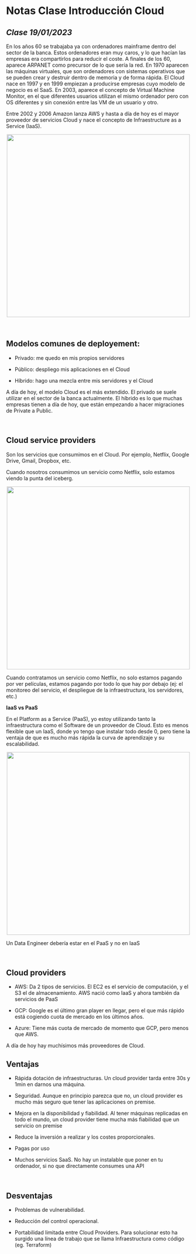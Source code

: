 # Notas Clase Introducción Cloud

## _Clase 19/01/2023_


En los años 60 se trabajaba ya con ordenadores mainframe dentro del sector de la banca. Estos ordenadores eran muy caros, y lo que hacían las empresas era compartirlos para reducir el coste. A finales de los 60, aparece ARPANET como precursor de lo que sería la red. En 1970 aparecen las máquinas virtuales, que son ordenadores con sistemas operativos que se pueden crear y destruir dentro de memoria y de forma rápida. El Cloud nace en 1997 y en 1999 empiezan a producirse empresas cuyo modelo de negocio es el SaaS. En 2003, aparece el concepto de Virtual Machine Monitor, en el que diferentes usuarios utilizan el mismo ordenador pero con OS diferentes y sin conexión entre las VM de un usuario y otro.

Entre 2002 y 2006 Amazon lanza AWS y hasta a día de hoy es el mayor proveedor de servicios Cloud y nace el concepto de Infraestructure as a Service (IaaS). 

<p align="center">
<img src="https://mma.prnewswire.com/media/1807513/CIS_Q122.jpg?w=500" width = 500px>
</p>

<br>

## Modelos comunes de deployement:

- Privado: me quedo en mis propios servidores

- Público: despliego mis aplicaciones en el Cloud

- Híbrido: hago una mezcla entre mis servidores y el Cloud


A día de hoy, el modelo Cloud es el más extendido. El privado se suele utilizar en el sector de la banca actualmente. El híbrido es lo que muchas empresas tienen a día de hoy, que están empezando a hacer migraciones de Private a Public.


<br>

## Cloud service providers

Son los servicios que consumimos en el Cloud. Por ejemplo, Netflix, Google Drive, Gmail, Dropbox, etc.

Cuando nosotros consumimos un servicio como Netflix, solo estamos viendo la punta del iceberg.


<p align="center">
<img src="https://www.securityindustry.org/wp-content/uploads/2017/04/Hebert-Iceberg-graphic-Scalability-min-1024x665.jpg" width=500px>
</p>


Cuando contratamos un servicio como Netflix, no solo estamos pagando por ver películas, estamos pagando por todo lo que hay por debajo (ej: el monitoreo del servicio, el despliegue de la infraestructura, los servidores, etc.)



**IaaS vs PaaS**

En el Platform as a Service (PaaS), yo estoy utilizando tanto la infraestructura como el Software de un proveedor de Cloud. Esto es menos flexible que un IaaS, donde yo tengo que instalar todo desde 0, pero tiene la ventaja de que es mucho más rápida la curva de aprendizaje y su escalabilidad.

<p align="center">
<img src="https://www.eginnovations.com/blog/wp-content/uploads/2021/11/Onsite-Iaas-Paas-Saas.jpg?no" width=500px>
</p>

Un Data Engineer debería estar en el PaaS y no en IaaS


<br>


## Cloud providers

- AWS: Da 2 tipos de servicios. El EC2 es el servicio de computación, y el S3 el de almacenamiento. AWS nació como IaaS y ahora también da servicios de PaaS


- GCP: Google es el último gran player en llegar, pero el que más rápido está cogiendo cuota de mercado en los últimos años.

- Azure: Tiene más cuota de mercado de momento que GCP, pero menos que AWS.


A día de hoy hay muchísimos más proveedores de Cloud. 


## Ventajas

- Rápida dotación de infraestructuras. Un cloud provider tarda entre 30s y 1min en darnos una máquina.

- Seguridad. Aunque en principio parezca que no, un cloud provider es mucho más seguro que tener las aplicaciones on premise.
- Mejora en la disponibilidad y fiabilidad. Al tener máquinas replicadas en todo el mundo, un cloud provider tiene mucha más fiabilidad que un servicio on premise

- Reduce la inversión a realizar y los costes proporcionales.

- Pagas por uso

- Muchos servicios SaaS. No hay un instalable que poner en tu ordenador, si no que directamente consumes una API

<br>

## Desventajas

- Problemas de vulnerabilidad.

- Reducción del control operacional.
- Portabilidad limitada entre Cloud Providers. Para solucionar esto ha surgido una línea de trabajo que se llama Infraestructura como código (eg. Terraform)
